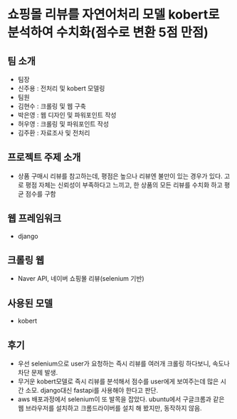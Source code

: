 # 쇼핑몰 리뷰를 자연어처리 모델 kobert로 분석하여 수치화(점수로 변환 5점 만점)

## 팀 소개

- 팀장
- 신주용 : 전처리 및 kobert 모델링
- 팀원
- 김현수 : 크롤링 및 웹 구축
- 박은영 : 웹 디자인 및 파워포인트 작성
- 허우영 : 크롤링 및 파워포인트 작성
- 김주환 : 자료조사 및 전처리

## 프로젝트 주제 소개

- 상품 구매시 리뷰를 참고하는데, 평점은 높으나 리뷰엔 불만이 있는 경우가 있다. 고로 평점 자체는 신뢰성이 부족하다고 느끼고, 한 상품의 모든 리뷰를 수치화 하고 평균 점수를 구함

## 웹 프레임워크

- django

## 크롤링 웹

- Naver API, 네이버 쇼핑몰 리뷰(selenium 기반)

## 사용된 모델

- kobert

## 후기

- 우선 selenium으로 user가 요청하는 즉시 리뷰를 여러개 크롤링 하다보니, 속도나 차단 문제 발생.
- 무거운 kobert모델로 즉시 리뷰를 분석해서 점수를 user에게 보여주는데 많은 시간 소모. django대신 fastapi를 사용해야 한다고 판단.
- aws 배포과정에서 selenium이 또 발목을 잡았다. ubuntu에서 구글크롬과 같은 웹 브라우저를 설치하고 크롬드라이버를 설치 해 봤지만, 동작하지 않음.